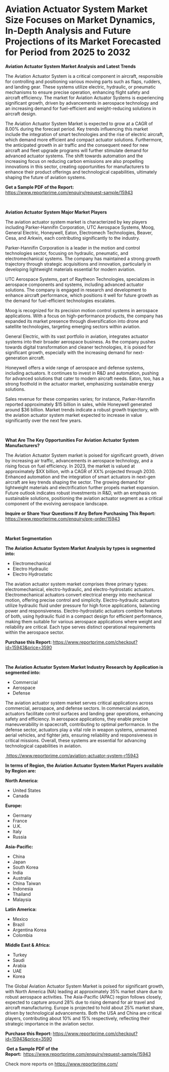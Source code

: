 <p><h1>Aviation Actuator System Market Size Focuses on Market Dynamics, In-Depth Analysis and Future Projections of its Market Forecasted for Period from 2025 to 2032</h1></p><p><strong>Aviation Actuator System Market Analysis and Latest Trends</strong></p>
<p><p>The Aviation Actuator System is a critical component in aircraft, responsible for controlling and positioning various moving parts such as flaps, rudders, and landing gear. These systems utilize electric, hydraulic, or pneumatic mechanisms to ensure precise operation, enhancing flight safety and aircraft efficiency. The market for Aviation Actuator Systems is experiencing significant growth, driven by advancements in aerospace technology and an increasing demand for fuel-efficient and weight-reducing solutions in aircraft design. </p><p>The Aviation Actuator System Market is expected to grow at a CAGR of 8.00% during the forecast period. Key trends influencing this market include the integration of smart technologies and the rise of electric aircraft, which demand more efficient and compact actuator solutions. Furthermore, the anticipated growth in air traffic and the consequent need for new aircraft and fleet upgrade programs will further stimulate demand for advanced actuator systems. The shift towards automation and the increasing focus on reducing carbon emissions are also propelling innovations in this sector, creating opportunities for manufacturers to enhance their product offerings and technological capabilities, ultimately shaping the future of aviation systems.</p></p>
<p><strong>Get a Sample PDF of the Report:&nbsp;</strong> <a href="https://www.reportprime.com/enquiry/request-sample/15943?utm_campaign=2733&utm_medium=2&utm_source=Github&utm_content=ia&utm_term=20032025&utm_id=aviation-actuator-system">https://www.reportprime.com/enquiry/request-sample/15943</a></p>
<p>&nbsp;</p>
<p><strong>Aviation Actuator System Major Market Players</strong></p>
<p><p>The aviation actuator system market is characterized by key players including Parker-Hannifin Corporation, UTC Aerospace Systems, Moog, General Electric, Honeywell, Eaton, Electromech Technologies, Beaver, Cesa, and Arkwin, each contributing significantly to the industry. </p><p>Parker-Hannifin Corporation is a leader in the motion and control technologies sector, focusing on hydraulic, pneumatic, and electromechanical systems. The company has maintained a strong growth trajectory through strategic acquisitions and innovation, particularly in developing lightweight materials essential for modern aviation.</p><p>UTC Aerospace Systems, part of Raytheon Technologies, specializes in aerospace components and systems, including advanced actuator solutions. The company is engaged in research and development to enhance aircraft performance, which positions it well for future growth as the demand for fuel-efficient technologies escalates.</p><p>Moog is recognized for its precision motion control systems in aerospace applications. With a focus on high-performance products, the company has expanded its market presence through diversification into drone and satellite technologies, targeting emerging sectors within aviation.</p><p>General Electric, with its vast portfolio in aviation, integrates actuator systems into their broader aerospace business. As the company pushes towards digital transformation and cleaner technologies, it is poised for significant growth, especially with the increasing demand for next-generation aircraft.</p><p>Honeywell offers a wide range of aerospace and defense systems, including actuators. It continues to invest in R&D and automation, pushing for advanced solutions that cater to modern aircraft needs. Eaton, too, has a strong foothold in the actuator market, emphasizing sustainable energy solutions.</p><p>Sales revenue for these companies varies; for instance, Parker-Hannifin reported approximately $15 billion in sales, while Honeywell generated around $36 billion. Market trends indicate a robust growth trajectory, with the aviation actuator system market expected to increase in value significantly over the next few years.</p></p>
<p>&nbsp;</p>
<p><strong>What Are The Key Opportunities For Aviation Actuator System Manufacturers?</strong></p>
<p><p>The Aviation Actuator System market is poised for significant growth, driven by increasing air traffic, advancements in aerospace technology, and a rising focus on fuel efficiency. In 2023, the market is valued at approximately $XX billion, with a CAGR of XX% projected through 2030. Enhanced automation and the integration of smart actuators in next-gen aircraft are key trends shaping the sector. The growing demand for lightweight materials and electrification further propels market expansion. Future outlook indicates robust investments in R&D, with an emphasis on sustainable solutions, positioning the aviation actuator segment as a critical component of the evolving aerospace landscape.</p></p>
<p><strong>Inquire or Share Your Questions If Any Before Purchasing This Report:</strong> <a href="https://www.reportprime.com/enquiry/pre-order/15943?utm_campaign=2733&utm_medium=2&utm_source=Github&utm_content=ia&utm_term=20032025&utm_id=aviation-actuator-system">https://www.reportprime.com/enquiry/pre-order/15943</a></p>
<p>&nbsp;</p>
<p><strong>Market Segmentation</strong></p>
<p><strong>The Aviation Actuator System Market Analysis by types is segmented into:</strong></p>
<p><ul><li>Electromechanical</li><li>Electro Hydraulic</li><li>Electro Hydrostatic</li></ul></p>
<p><p>The aviation actuator system market comprises three primary types: electromechanical, electro-hydraulic, and electro-hydrostatic actuators. Electromechanical actuators convert electrical energy into mechanical motion, offering precise control and simplicity. Electro-hydraulic actuators utilize hydraulic fluid under pressure for high force applications, balancing power and responsiveness. Electro-hydrostatic actuators combine features of both, using hydraulic fluid in a compact design for efficient performance, making them suitable for various aerospace applications where weight and reliability are critical. Each type serves distinct operational requirements within the aerospace sector.</p></p>
<p><strong>Purchase this Report:&nbsp;</strong><a href="https://www.reportprime.com/checkout?id=15943&price=3590&utm_campaign=2733&utm_medium=2&utm_source=Github&utm_content=ia&utm_term=20032025&utm_id=aviation-actuator-system">https://www.reportprime.com/checkout?id=15943&price=3590</a></p>
<p>&nbsp;</p>
<p><strong>The Aviation Actuator System Market Industry Research by Application is segmented into:</strong></p>
<p><ul><li>Commercial</li><li>Aerospace</li><li>Defense</li></ul></p>
<p><p>The aviation actuator system market serves critical applications across commercial, aerospace, and defense sectors. In commercial aviation, actuators facilitate control surfaces and landing gear operations, enhancing safety and efficiency. In aerospace applications, they enable precise maneuverability in spacecraft, contributing to optimal performance. In the defense sector, actuators play a vital role in weapon systems, unmanned aerial vehicles, and fighter jets, ensuring reliability and responsiveness in critical missions. Overall, these systems are essential for advancing technological capabilities in aviation.</p></p>
<p><a href="https://www.reportprime.com/aviation-actuator-system-r15943?utm_campaign=2733&utm_medium=2&utm_source=Github&utm_content=ia&utm_term=20032025&utm_id=aviation-actuator-system">&nbsp;https://www.reportprime.com/aviation-actuator-system-r15943</a></p>
<p><strong>In terms of Region, the Aviation Actuator System Market Players available by Region are:</strong></p>
<p>
    <p> <strong> North America: </strong>
        <ul>
            <li>United States</li>
            <li>Canada</li>
        </ul>
        </p> 
    <p> <strong> Europe: </strong>
        <ul>
            <li>Germany</li>
            <li>France</li>
            <li>U.K.</li>
            <li>Italy</li>
            <li>Russia</li>
        </ul>
        </p> 
    <p> <strong> Asia-Pacific: </strong>
        <ul>
            <li>China</li>
            <li>Japan</li>
            <li>South Korea</li>
            <li>India</li>
            <li>Australia</li>
            <li>China Taiwan</li>
            <li>Indonesia</li>
            <li>Thailand</li>
            <li>Malaysia</li>
        </ul>
        </p> 
    <p> <strong> Latin America: </strong>
        <ul>
            <li>Mexico</li>
            <li>Brazil</li>
            <li>Argentina Korea</li>
            <li>Colombia</li>
        </ul>
        </p> 
    <p> <strong> Middle East & Africa: </strong>
        <ul>
            <li>Turkey</li>
            <li>Saudi</li>
            <li>Arabia</li>
            <li>UAE</li>
            <li>Korea</li>
        </ul>
    </p>
    </p>
<p><p>The Global Aviation Actuator System Market is poised for significant growth, with North America (NA) leading at approximately 35% market share due to robust aerospace activities. The Asia-Pacific (APAC) region follows closely, expected to capture around 28% due to rising demand for air travel and aircraft manufacturing. Europe is projected to hold about 25% market share, driven by technological advancements. Both the USA and China are critical players, contributing about 10% and 15% respectively, reflecting their strategic importance in the aviation sector.</p></p>
<p><strong>Purchase this Report: </strong><a href="https://www.reportprime.com/checkout?id=15943&price=3590&utm_campaign=2733&utm_medium=2&utm_source=Github&utm_content=ia&utm_term=20032025&utm_id=aviation-actuator-system">https://www.reportprime.com/checkout?id=15943&price=3590</a></p>
<p>&nbsp;<strong>Get a Sample PDF of the Report:&nbsp;&nbsp;</strong><a href="https://www.reportprime.com/enquiry/request-sample/15943?utm_campaign=2733&utm_medium=2&utm_source=Github&utm_content=ia&utm_term=20032025&utm_id=aviation-actuator-system">https://www.reportprime.com/enquiry/request-sample/15943</a></p>
<p><strong></strong></p>
<p>Check more reports on <a href="https://www.reportprime.com/?utm_campaign=2733&utm_medium=2&utm_source=Github&utm_content=ia&utm_term=20032025&utm_id=aviation-actuator-system">https://www.reportprime.com/</a></p>